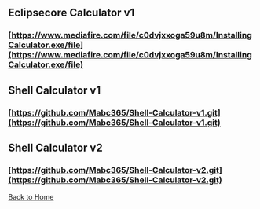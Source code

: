 

## Eclipsecore Calculator v1

### [https://www.mediafire.com/file/c0dvjxxoga59u8m/InstallingCalculator.exe/file](https://www.mediafire.com/file/c0dvjxxoga59u8m/InstallingCalculator.exe/file)

## Shell Calculator v1

### [https://github.com/Mabc365/Shell-Calculator-v1.git](https://github.com/Mabc365/Shell-Calculator-v1.git)


## Shell Calculator v2

### [https://github.com/Mabc365/Shell-Calculator-v2.git](https://github.com/Mabc365/Shell-Calculator-v2.git)



[Back to Home](https://mabc365.github.io)
